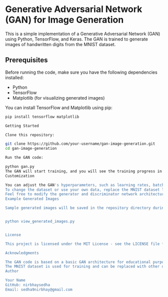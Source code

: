 # Generative Adversarial Network (GAN) for Image Generation

This is a simple implementation of a Generative Adversarial Network (GAN) using Python, TensorFlow, and Keras. The GAN is trained to generate images of handwritten digits from the MNIST dataset.

## Prerequisites

Before running the code, make sure you have the following dependencies installed:

- Python
- TensorFlow
- Matplotlib (for visualizing generated images)

You can install TensorFlow and Matplotlib using pip:

```bash
pip install tensorflow matplotlib

Getting Started

Clone this repository:

git clone https://github.com/your-username/gan-image-generation.git
cd gan-image-generation

Run the GAN code:

python gan.py
The GAN will start training, and you will see the training progress in the console. Generated images will be saved in the repository directory at specified intervals (e.g., every 10 epochs).
Customization

You can adjust the GAN's hyperparameters, such as learning rates, batch size, and the number of training epochs, by modifying the gan.py script.
To change the dataset or use your own data, replace the MNIST dataset loading code with your dataset loading code.
Feel free to modify the generator and discriminator network architectures in the gan.py script to fit your specific use case.
Example Generated Images

Sample generated images will be saved in the repository directory during training. You can visualize them using the provided Python script or any image viewer.


python view_generated_images.py


License

This project is licensed under the MIT License - see the LICENSE file for details.

Acknowledgments

The GAN code is based on a basic GAN architecture for educational purposes.
The MNIST dataset is used for training and can be replaced with other datasets.
Author

Your Name
GitHub: nirbhaysedha
Email: sedha9nirbhay@gmail.com